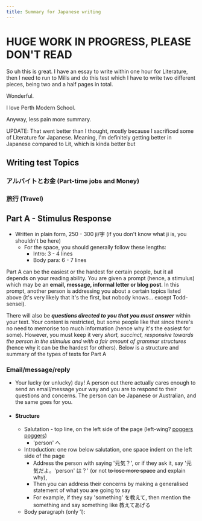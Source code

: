 ```yaml
---
title: Summary for Japanese writing
---
```


# HUGE WORK IN PROGRESS, PLEASE DON'T READ

So uh this is great. I have an essay to write within one hour for Literature, then I need to run to Mills and do this test which I have to write two different pieces, being two and a half pages in total. 

Wonderful. 

I love Perth Modern School. 

Anyway, less pain more summary.

UPDATE: That went better than I thought, mostly because I sacrificed some of Literature for Japanese. Meaning, I'm definitely getting better in Japanese compared to Lit, which is kinda better but 

## Writing test Topics
### アルバイトとお金 (Part-time jobs and Money)
### 旅行 (Travel)

## Part A - Stimulus Response
- Written in plain form, 250 - 300 ji/字 (if you don't know what ji is, you shouldn't be here)
	- For the space, you should generally follow these lengths:
		- Intro: 3 - 4 lines
		- Body para: 6 - 7 lines

Part A can be the easiest or the hardest for certain people, but it all depends on your reading ability. You are given a prompt (hence, a stimulus) which may be an **email, message, informal letter or blog post**. In this prompt, another person is addressing you about a certain topics listed above (it's very likely that it's the first, but nobody knows... except Todd-sensei).

There will also be ***questions directed to you that you must answer*** within your text. Your content is restricted, but some people like that since there's no need to memorise too much information (hence why it's the easiest for some). However, you must keep it very *short, succinct, responsive towards the person in the stimulus and with a fair amount of grammar structures* (hence why it can be the hardest for others). Below is a structure and summary of the types of texts for Part A

### Email/message/reply
- Your lucky (or unlucky) day! A person out there actually cares enough to send an email/message your way and you are to respond to their questions and concerns. The person can be Japanese or Australian, and the same goes for you.
- #### Structure
	- Salutation - top line, on the left side of the page (left-wing? [poggers poggers](screw_right_wings))
		- 'person' へ
	- Introduction: one row below salutation, one space indent on the left side of the page
		- Address the person with saying '元気？', or if they ask it, say '元気だよ。'person' は？' (or not ~~to lose more space~~ and explain why),
		- Then you can address their concerns by making a generalised statement of what you are going to say
		- For example, if they say 'something' を教えて, then mention the something and say something like 教えてあげる
	- Body paragraph (only 1):